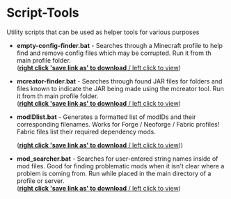 # Script-Tools
Utility scripts that can be used as helper tools for various purposes

- **empty-config-finder.bat** - Searches through a Minecraft profile to help find and remove config files which may be corrupted.  Run it from th main profile folder.  
    ([**right click 'save link as' to download** / left click to view](https://raw.githubusercontent.com/CurseForgeCommunity/Script-Tools/main/files/empty-config-finder.bat))

- **mcreator-finder.bat** - Searches through found JAR files for folders and files known to indicate the JAR being made using the mcreator tool.  Run it from th main profile folder.  
    ([**right click 'save link as' to download** / left click to view](https://raw.githubusercontent.com/CurseForgeCommunity/Script-Tools/main/files/mcreator-finder.bat))

- **modIDlist.bat** - Generates a formatted list of modIDs and their corresponding filenames.  Works for Forge / Neoforge / Fabric profiles!  Fabric files list their required dependency mods.
   
    ([**right click 'save link as' to download** / left click to view](https://raw.githubusercontent.com/CurseForgeCommunity/Script-Tools/main/files/modIDlist.bat)))

- **mod_searcher.bat** - Searches for user-entered string names inside of mod files.  Good for finding problematic mods when it isn't clear where a problem is coming from. Run while placed in the main directory of a profile or server.  
    ([**right click 'save link as' to download** / left click to view](https://raw.githubusercontent.com/CurseForgeCommunity/Script-Tools/main/files/mod_searcher.bat))

